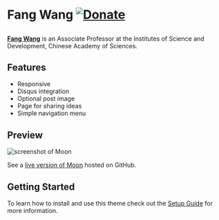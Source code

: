 # Fang Wang [![Donate](https://img.shields.io/badge/paypal-donate-blue.svg)](https://www.paypal.me/taylantatli/0usd)  

##

**[Fang Wang](http://www.casisd.cn/sourcedb_ipm/zw/zjrc/201708/t20170815_4847087.html)** is an Associate Professor at the Institutes of Science and Development, Chinese Academy of Sciences.

## Features
* Responsive
* Disqus integration
* Optional post image
* Page for sharing ideas
* Simple navigation menu

## Preview  
![screenshot of Moon](https://cloud.githubusercontent.com/assets/754514/14509716/61ac6c8e-01d6-11e6-879f-8308883de790.png)

See a [live version of Moon](https://taylantatli.github.io/Moon) hosted on GitHub.

## Getting Started

To learn how to install and use this theme check out the [Setup Guide](https://taylantatli.github.io/Moon/moon-theme/) for more information.
